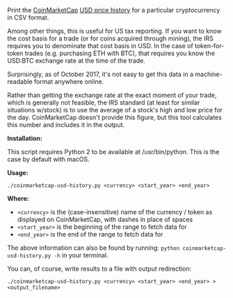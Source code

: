 Print the [CoinMarketCap](http://www.coinmarketcap.com) [USD price history](https://coinmarketcap.com/currencies/bitcoin/historical-data/) for a particular cryptocurrency in CSV format.

Among other things, this is useful for US tax reporting.  If you want to know the cost basis for a trade (or for coins acquired through mining), the IRS requires you to denominate that cost basis in USD.  In the case of token-for-token trades (e.g. purchasing ETH with BTC), that requires you know the USD:BTC exchange rate at the time of the trade.

Surprisingly, as of October 2017, it's not easy to get this data in a machine-readable format anywhere online.

Rather than getting the exchange rate at the exact moment of your trade, which is generally not feasible, the IRS standard (at least for similar situations w/stock) is to use the average of a stock's high and low price for the day. CoinMarketCap doesn't provide this figure, but this tool calculates this number and includes it in the output.

**Installation:**

This script requires Python 2 to be available at /usr/bin/python.  This is the case by default with macOS.

**Usage:**
 
```
./coinmarketcap-usd-history.py <currency> <start_year> <end_year>
```

**Where:**

* `<currency>` is the (case-insensitive) name of the currency / token as displayed on CoinMarketCap, with dashes in place of spaces
* `<start_year>` is the beginning of the range to fetch data for
* `<end_year>` is the end of the range to fetch data for

The above information can also be found by running: `python coinmarketcap-usd-history.py -h` in your terminal.

You can, of course, write results to a file with output redirection:

```
./coinmarketcap-usd-history.py <currency> <start_year> <end_year> > <output_filename>
```
